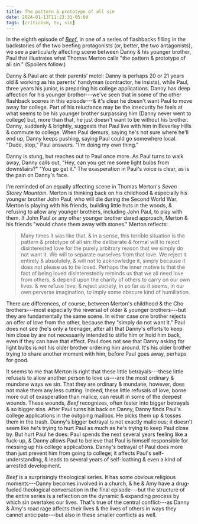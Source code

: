 ```yaml
---
title: The pattern & prototype of all sin
date: 2024-01-13T11:23:31-05:00
tags: [criticism, tv, sin]
---
```


In the eighth episode of *[Beef](https://www.youtube.com/watch?v=AFPIMHBzGDs)*, in one of a series of flashbacks filling in the backstories of the two beefing protagonists (or, better, the two antagonists), we see a particularly affecting scene between Danny & his younger brother, Paul that illustrates what Thomas Merton calls "the pattern & prototype of all sin." (Spoilers follow.)

Danny & Paul are at their parents’ motel: Danny is perhaps 20 or 21 years old & working as his parents’ handyman (contractor, he insists), while Paul, three years his junior, is preparing his college applications. Danny has deep affection for his younger brother---we've seen that in some of the other flashback scenes in this episode---& it's clear he doesn't want Paul to move away for college. Part of his reluctance may be the insecurity he feels at what seems to be his younger brother surpassing him (Danny never went to college) but, more than that, he just doesn't want to be without his brother. Danny, suddenly & brightly, suggests that Paul live with him in Beverley Hills & commute to college. When Paul demurs, saying he's not sure where he'll end up, Danny keeps pushing, saying Paul could go somewhere local. "Dude, stop," Paul answers. "I'm doing my own thing."

Danny is stung, but reaches out to Paul once more. As Paul turns to walk away, Danny calls out, "Hey, can you get me some light bulbs from downstairs?" "You go get it." The exasperation in Paul's voice is clear, as is the pain on Danny's face.

I'm reminded of an equally affecting scene in Thomas Merton's *Seven Storey Mountain*. Merton is thinking back on his childhood & especially his younger brother John Paul, who will die during the Second World War. Merton is playing with his friends, building little huts in the woods, & refusing to allow any younger brothers, including John Paul, to play with them. If John Paul or any other younger brother dared approach, Merton & his friends "would chase them away with stones." Merton reflects:

> Many times it was like that. & in a sense, this terrible situation is the pattern & prototype of all sin: the deliberate & formal will to reject disinterested love for the purely arbitrary reason that we simply do not want it. We will to separate ourselves from that love. We reject it entirely & absolutely, & will not to acknowledge it, simply because it does not please us to be loved. Perhaps the inner motive is that the fact of being loved disinterestedly reminds us that we all need love from others, & depend upon the charity of others to carry on our own lives. & we refuse love, & reject society, in so far as it seems, in our own perverse imagination, to imply some obscure kind of humiliation.

There are differences, of course, between Merton's childhood & the Cho brothers---most especially the reversal of older & younger brothers---but they are fundamentally the same scene. In either case one brother rejects an offer of love from the other, because they "simply do not want it." Paul does not see (he's only a teenager, after all) that Danny's efforts to keep him close by are not necessarily intended to stifle him or hold him back, even if they can have that effect. Paul does not see that Danny asking for light bulbs is not his older brother ordering him around. It's his older brother trying to share another moment with him, before Paul goes away, perhaps for good.

It seems to me that Merton is right that these little betrayals---these little refusals to allow another person to love us---are the most ordinary & mundane ways we sin. That they are ordinary & mundane, however, does not make them any less cutting. Indeed, these little refusals of love, borne more out of exasperation than malice, can result in some of the deepest wounds. These wounds, *Beef* recognizes, often fester into bigger betrayals & so bigger sins. After Paul turns his back on Danny, Danny finds Paul's college applications in the outgoing mailbox. He picks them up & tosses them in the trash. Danny's bigger betrayal is not exactly malicious; it doesn't seem like he's trying to hurt Paul as much as he's trying to keep Paul close by. But hurt Paul he does: Paul spends the next several years feeling like a fuck-up, & Danny allows Paul to believe that Paul is himself responsible for messing up his college applications. Danny's betrayal of Paul does more than just prevent him from going to college; it affects Paul's self-understanding, & leads to several years of self-loathing & even a kind of arrested development.

*Beef* is a surprisingly theological series. It has some obvious religious moments---Danny becomes involved in a church, & he & Amy have a drug-fueled theological conversation in the final episode---but the structure of the entire series is a reflection on the dynamic & expanding process by which sin overtakes our lives. That's true of the central conflict---as Danny & Amy's road rage affects their lives & the lives of others in ways they cannot anticipate---but also in these smaller conflicts as well.
